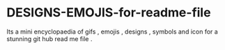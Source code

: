 # DESIGNS-EMOJIS-for-readme-file
Its a mini encyclopaedia of gifs , emojis , designs , symbols and icon for a stunning git hub read me file . 
